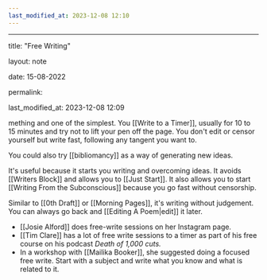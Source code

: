 ```yaml
---
last_modified_at: 2023-12-08 12:10
---
```

---

title: "Free Writing"

layout: note

date: 15-08-2022

permalink:

last_modified_at: 2023-12-08 12:09

mething and one of the simplest. You  [[Write to a Timer]], usually for 10 to 15 minutes and try not to lift your pen off the page. You don't edit or censor yourself but write fast, following any tangent you want to.

You could also try [[bibliomancy]] as a way of generating new ideas.

It's useful because it starts you writing and overcoming ideas. It avoids [[Writers Block]] and allows you to [[Just Start]]. It also allows you to start [[Writing From the Subconscious]] because you go fast without censorship.

Similar to [[0th Draft]] or [[Morning Pages]], it's writing without judgement. You can always go back and [[Editing A Poem|edit]] it later.

-   [[Josie Alford]] does free-write sessions on her Instagram page.
-   [[Tim Clare]] has a lot of free write sessions to a timer as part of his free course on his podcast *Death of 1,000 cuts.*
-   In a workshop with [[Mailika Booker]],</a> she suggested doing a focused free write. Start with a subject and write what you know and what is related to it.
